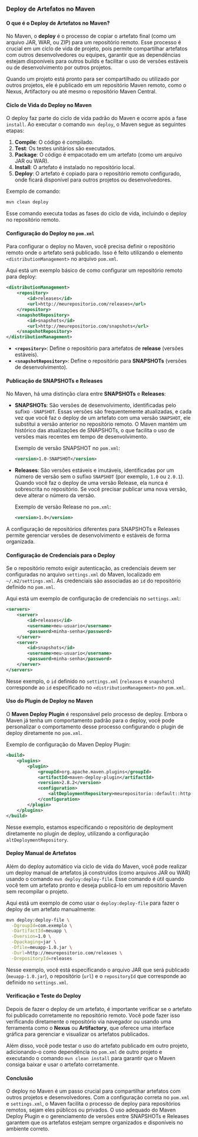 ### **Deploy de Artefatos no Maven**

#### **O que é o Deploy de Artefatos no Maven?**

No Maven, o **deploy** é o processo de copiar o artefato final (como um arquivo JAR, WAR, ou ZIP) para um repositório remoto. Esse processo é crucial em um ciclo de vida de projeto, pois permite compartilhar artefatos com outros desenvolvedores ou equipes, garantir que as dependências estejam disponíveis para outros builds e facilitar o uso de versões estáveis ou de desenvolvimento por outros projetos.

Quando um projeto está pronto para ser compartilhado ou utilizado por outros projetos, ele é publicado em um repositório Maven remoto, como o Nexus, Artifactory ou até mesmo o repositório Maven Central.

#### **Ciclo de Vida do Deploy no Maven**

O deploy faz parte do ciclo de vida padrão do Maven e ocorre após a fase `install`. Ao executar o comando `mvn deploy`, o Maven segue as seguintes etapas:

1. **Compile**: O código é compilado.
2. **Test**: Os testes unitários são executados.
3. **Package**: O código é empacotado em um artefato (como um arquivo JAR ou WAR).
4. **Install**: O artefato é instalado no repositório local.
5. **Deploy**: O artefato é copiado para o repositório remoto configurado, onde ficará disponível para outros projetos ou desenvolvedores.

Exemplo de comando:

```bash
mvn clean deploy
```

Esse comando executa todas as fases do ciclo de vida, incluindo o deploy no repositório remoto.

#### **Configuração do Deploy no `pom.xml`**

Para configurar o deploy no Maven, você precisa definir o repositório remoto onde o artefato será publicado. Isso é feito utilizando o elemento `<distributionManagement>` no arquivo `pom.xml`.

Aqui está um exemplo básico de como configurar um repositório remoto para deploy:

```xml
<distributionManagement>
    <repository>
        <id>releases</id>
        <url>http://meurepositorio.com/releases</url>
    </repository>
    <snapshotRepository>
        <id>snapshots</id>
        <url>http://meurepositorio.com/snapshots</url>
    </snapshotRepository>
</distributionManagement>
```

- **`<repository>`**: Define o repositório para artefatos de **release** (versões estáveis).
- **`<snapshotRepository>`**: Define o repositório para **SNAPSHOTs** (versões de desenvolvimento).

#### **Publicação de SNAPSHOTs e Releases**

No Maven, há uma distinção clara entre **SNAPSHOTs** e **Releases**:

- **SNAPSHOTs**: São versões de desenvolvimento, identificadas pelo sufixo `-SNAPSHOT`. Essas versões são frequentemente atualizadas, e cada vez que você faz o deploy de um artefato com uma versão `SNAPSHOT`, ele substitui a versão anterior no repositório remoto. O Maven mantém um histórico das atualizações de SNAPSHOTs, o que facilita o uso de versões mais recentes em tempo de desenvolvimento.
  
  Exemplo de versão SNAPSHOT no `pom.xml`:
  ```xml
  <version>1.0-SNAPSHOT</version>
  ```

- **Releases**: São versões estáveis e imutáveis, identificadas por um número de versão sem o sufixo `SNAPSHOT` (por exemplo, `1.0` ou `2.0.1`). Quando você faz o deploy de uma versão Release, ela nunca é sobrescrita no repositório. Se você precisar publicar uma nova versão, deve alterar o número da versão.

  Exemplo de versão Release no `pom.xml`:
  ```xml
  <version>1.0</version>
  ```

A configuração de repositórios diferentes para SNAPSHOTs e Releases permite gerenciar versões de desenvolvimento e estáveis de forma organizada.

#### **Configuração de Credenciais para o Deploy**

Se o repositório remoto exigir autenticação, as credenciais devem ser configuradas no arquivo `settings.xml` do Maven, localizado em `~/.m2/settings.xml`. As credenciais são associadas ao `id` do repositório definido no `pom.xml`.

Aqui está um exemplo de configuração de credenciais no `settings.xml`:

```xml
<servers>
    <server>
        <id>releases</id>
        <username>meu-usuario</username>
        <password>minha-senha</password>
    </server>
    <server>
        <id>snapshots</id>
        <username>meu-usuario</username>
        <password>minha-senha</password>
    </server>
</servers>
```

Nesse exemplo, o `id` definido no `settings.xml` (`releases` e `snapshots`) corresponde ao `id` especificado no `<distributionManagement>` no `pom.xml`.

#### **Uso do Plugin de Deploy no Maven**

O **Maven Deploy Plugin** é responsável pelo processo de deploy. Embora o Maven já tenha um comportamento padrão para o deploy, você pode personalizar o comportamento desse processo configurando o plugin de deploy diretamente no `pom.xml`.

Exemplo de configuração do Maven Deploy Plugin:

```xml
<build>
    <plugins>
        <plugin>
            <groupId>org.apache.maven.plugins</groupId>
            <artifactId>maven-deploy-plugin</artifactId>
            <version>2.8.2</version>
            <configuration>
                <altDeploymentRepository>meurepositorio::default::http://meurepositorio.com/releases</altDeploymentRepository>
            </configuration>
        </plugin>
    </plugins>
</build>
```

Nesse exemplo, estamos especificando o repositório de deployment diretamente no plugin de deploy, utilizando a configuração `altDeploymentRepository`.

#### **Deploy Manual de Artefatos**

Além do deploy automático via ciclo de vida do Maven, você pode realizar um deploy manual de artefatos já construídos (como arquivos JAR ou WAR) usando o comando `mvn deploy:deploy-file`. Esse comando é útil quando você tem um artefato pronto e deseja publicá-lo em um repositório Maven sem recompilar o projeto.

Aqui está um exemplo de como usar o `deploy:deploy-file` para fazer o deploy de um artefato manualmente:

```bash
mvn deploy:deploy-file \
  -DgroupId=com.exemplo \
  -DartifactId=meuapp \
  -Dversion=1.0 \
  -Dpackaging=jar \
  -Dfile=meuapp-1.0.jar \
  -Durl=http://meurepositorio.com/releases \
  -DrepositoryId=releases
```

Nesse exemplo, você está especificando o arquivo JAR que será publicado (`meuapp-1.0.jar`), o repositório (`url`) e o `repositoryId` que corresponde ao definido no `settings.xml`.

#### **Verificação e Teste do Deploy**

Depois de fazer o deploy de um artefato, é importante verificar se o artefato foi publicado corretamente no repositório remoto. Você pode fazer isso verificando diretamente o repositório via navegador ou usando uma ferramenta como o **Nexus** ou **Artifactory**, que oferece uma interface gráfica para gerenciar e visualizar os artefatos publicados.

Além disso, você pode testar o uso do artefato publicado em outro projeto, adicionando-o como dependência no `pom.xml` de outro projeto e executando o comando `mvn clean install` para garantir que o Maven consiga baixar e usar o artefato corretamente.

#### **Conclusão**

O deploy no Maven é um passo crucial para compartilhar artefatos com outros projetos e desenvolvedores. Com a configuração correta no `pom.xml` e `settings.xml`, o Maven facilita o processo de deploy para repositórios remotos, sejam eles públicos ou privados. O uso adequado do Maven Deploy Plugin e o gerenciamento de versões entre SNAPSHOTs e Releases garantem que os artefatos estejam sempre organizados e disponíveis no ambiente correto.
